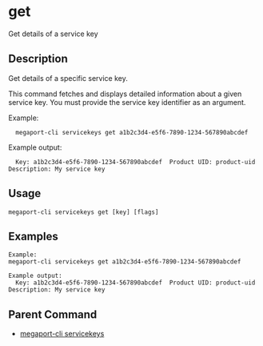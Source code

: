# get

Get details of a service key

## Description

Get details of a specific service key.

This command fetches and displays detailed information about a given service key.
You must provide the service key identifier as an argument.

Example:
```
  megaport-cli servicekeys get a1b2c3d4-e5f6-7890-1234-567890abcdef

```

Example output:
```
  Key: a1b2c3d4-e5f6-7890-1234-567890abcdef  Product UID: product-uid  Description: My service key

```



## Usage

```
megaport-cli servicekeys get [key] [flags]
```

## Examples

```
Example:
megaport-cli servicekeys get a1b2c3d4-e5f6-7890-1234-567890abcdef

Example output:
  Key: a1b2c3d4-e5f6-7890-1234-567890abcdef  Product UID: product-uid  Description: My service key
```

## Parent Command

* [megaport-cli servicekeys](megaport-cli_servicekeys.md)








